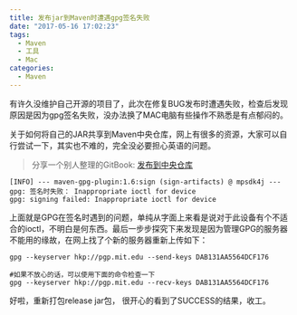 ```yaml
---
title: 发布jar到Maven时遭遇gpg签名失败
date: "2017-05-16 17:02:23"
tags: 
  - Maven
  - 工具
  - Mac
categories:
  - Maven
---
```



有许久没维护自己开源的项目了，此次在修复BUG发布时遭遇失败，检查后发现原因是因为gpg签名失败，没办法换了MAC电脑有些操作不熟悉是有点郁闷的。

<!-- more -->

关于如何将自己的JAR共享到Maven中央仓库，网上有很多的资源，大家可以自行尝试一下，其实也不难的，完全没必要担心英语的问题。

> 分享一个别人整理的GitBook: [发布到中央仓库](https://skyao.gitbooks.io/leaning-maven/content/publish/central/)

```
[INFO] --- maven-gpg-plugin:1.6:sign (sign-artifacts) @ mpsdk4j ---
gpg: 签名时失败： Inappropriate ioctl for device
gpg: signing failed: Inappropriate ioctl for device
```

上面就是GPG在签名时遇到的问题，单纯从字面上来看是说对于此设备有个不适合的ioctl，不明白是何东西。最后一步步探究下来发现是因为管理GPG的服务器不能用的缘故，在网上找了个新的服务器重新上传如下：

```
gpg --keyserver hkp://pgp.mit.edu --send-keys DAB131AA5564DCF176

#如果不放心的话，可以使用下面的命令检查一下
gpg --keyserver hkp://pgp.mit.edu --recv-keys DAB131AA5564DCF176
```

好啦，重新打包release jar包， 很开心的看到了SUCCESS的结果，收工。